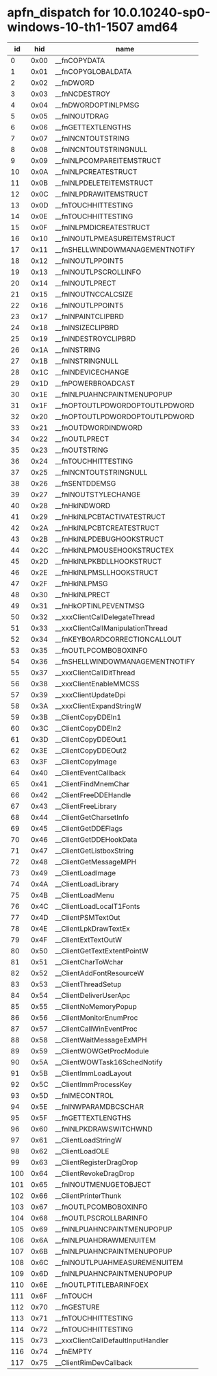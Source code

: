 # apfn_dispatch for 10.0.10240-sp0-windows-10-th1-1507 amd64

|id|hid|name
|------|------|------
| 0 | 0x00 | __fnCOPYDATA
| 1 | 0x01 | __fnCOPYGLOBALDATA
| 2 | 0x02 | __fnDWORD
| 3 | 0x03 | __fnNCDESTROY
| 4 | 0x04 | __fnDWORDOPTINLPMSG
| 5 | 0x05 | __fnINOUTDRAG
| 6 | 0x06 | __fnGETTEXTLENGTHS
| 7 | 0x07 | __fnINCNTOUTSTRING
| 8 | 0x08 | __fnINCNTOUTSTRINGNULL
| 9 | 0x09 | __fnINLPCOMPAREITEMSTRUCT
| 10 | 0x0A | __fnINLPCREATESTRUCT
| 11 | 0x0B | __fnINLPDELETEITEMSTRUCT
| 12 | 0x0C | __fnINLPDRAWITEMSTRUCT
| 13 | 0x0D | __fnTOUCHHITTESTING
| 14 | 0x0E | __fnTOUCHHITTESTING
| 15 | 0x0F | __fnINLPMDICREATESTRUCT
| 16 | 0x10 | __fnINOUTLPMEASUREITEMSTRUCT
| 17 | 0x11 | __fnSHELLWINDOWMANAGEMENTNOTIFY
| 18 | 0x12 | __fnINOUTLPPOINT5
| 19 | 0x13 | __fnINOUTLPSCROLLINFO
| 20 | 0x14 | __fnINOUTLPRECT
| 21 | 0x15 | __fnINOUTNCCALCSIZE
| 22 | 0x16 | __fnINOUTLPPOINT5
| 23 | 0x17 | __fnINPAINTCLIPBRD
| 24 | 0x18 | __fnINSIZECLIPBRD
| 25 | 0x19 | __fnINDESTROYCLIPBRD
| 26 | 0x1A | __fnINSTRING
| 27 | 0x1B | __fnINSTRINGNULL
| 28 | 0x1C | __fnINDEVICECHANGE
| 29 | 0x1D | __fnPOWERBROADCAST
| 30 | 0x1E | __fnINLPUAHNCPAINTMENUPOPUP
| 31 | 0x1F | __fnOPTOUTLPDWORDOPTOUTLPDWORD
| 32 | 0x20 | __fnOPTOUTLPDWORDOPTOUTLPDWORD
| 33 | 0x21 | __fnOUTDWORDINDWORD
| 34 | 0x22 | __fnOUTLPRECT
| 35 | 0x23 | __fnOUTSTRING
| 36 | 0x24 | __fnTOUCHHITTESTING
| 37 | 0x25 | __fnINCNTOUTSTRINGNULL
| 38 | 0x26 | __fnSENTDDEMSG
| 39 | 0x27 | __fnINOUTSTYLECHANGE
| 40 | 0x28 | __fnHkINDWORD
| 41 | 0x29 | __fnHkINLPCBTACTIVATESTRUCT
| 42 | 0x2A | __fnHkINLPCBTCREATESTRUCT
| 43 | 0x2B | __fnHkINLPDEBUGHOOKSTRUCT
| 44 | 0x2C | __fnHkINLPMOUSEHOOKSTRUCTEX
| 45 | 0x2D | __fnHkINLPKBDLLHOOKSTRUCT
| 46 | 0x2E | __fnHkINLPMSLLHOOKSTRUCT
| 47 | 0x2F | __fnHkINLPMSG
| 48 | 0x30 | __fnHkINLPRECT
| 49 | 0x31 | __fnHkOPTINLPEVENTMSG
| 50 | 0x32 | __xxxClientCallDelegateThread
| 51 | 0x33 | __xxxClientCallManipulationThread
| 52 | 0x34 | __fnKEYBOARDCORRECTIONCALLOUT
| 53 | 0x35 | __fnOUTLPCOMBOBOXINFO
| 54 | 0x36 | __fnSHELLWINDOWMANAGEMENTNOTIFY
| 55 | 0x37 | __xxxClientCallDitThread
| 56 | 0x38 | __xxxClientEnableMMCSS
| 57 | 0x39 | __xxxClientUpdateDpi
| 58 | 0x3A | __xxxClientExpandStringW
| 59 | 0x3B | __ClientCopyDDEIn1
| 60 | 0x3C | __ClientCopyDDEIn2
| 61 | 0x3D | __ClientCopyDDEOut1
| 62 | 0x3E | __ClientCopyDDEOut2
| 63 | 0x3F | __ClientCopyImage
| 64 | 0x40 | __ClientEventCallback
| 65 | 0x41 | __ClientFindMnemChar
| 66 | 0x42 | __ClientFreeDDEHandle
| 67 | 0x43 | __ClientFreeLibrary
| 68 | 0x44 | __ClientGetCharsetInfo
| 69 | 0x45 | __ClientGetDDEFlags
| 70 | 0x46 | __ClientGetDDEHookData
| 71 | 0x47 | __ClientGetListboxString
| 72 | 0x48 | __ClientGetMessageMPH
| 73 | 0x49 | __ClientLoadImage
| 74 | 0x4A | __ClientLoadLibrary
| 75 | 0x4B | __ClientLoadMenu
| 76 | 0x4C | __ClientLoadLocalT1Fonts
| 77 | 0x4D | __ClientPSMTextOut
| 78 | 0x4E | __ClientLpkDrawTextEx
| 79 | 0x4F | __ClientExtTextOutW
| 80 | 0x50 | __ClientGetTextExtentPointW
| 81 | 0x51 | __ClientCharToWchar
| 82 | 0x52 | __ClientAddFontResourceW
| 83 | 0x53 | __ClientThreadSetup
| 84 | 0x54 | __ClientDeliverUserApc
| 85 | 0x55 | __ClientNoMemoryPopup
| 86 | 0x56 | __ClientMonitorEnumProc
| 87 | 0x57 | __ClientCallWinEventProc
| 88 | 0x58 | __ClientWaitMessageExMPH
| 89 | 0x59 | __ClientWOWGetProcModule
| 90 | 0x5A | __ClientWOWTask16SchedNotify
| 91 | 0x5B | __ClientImmLoadLayout
| 92 | 0x5C | __ClientImmProcessKey
| 93 | 0x5D | __fnIMECONTROL
| 94 | 0x5E | __fnINWPARAMDBCSCHAR
| 95 | 0x5F | __fnGETTEXTLENGTHS
| 96 | 0x60 | __fnINLPKDRAWSWITCHWND
| 97 | 0x61 | __ClientLoadStringW
| 98 | 0x62 | __ClientLoadOLE
| 99 | 0x63 | __ClientRegisterDragDrop
| 100 | 0x64 | __ClientRevokeDragDrop
| 101 | 0x65 | __fnINOUTMENUGETOBJECT
| 102 | 0x66 | __ClientPrinterThunk
| 103 | 0x67 | __fnOUTLPCOMBOBOXINFO
| 104 | 0x68 | __fnOUTLPSCROLLBARINFO
| 105 | 0x69 | __fnINLPUAHNCPAINTMENUPOPUP
| 106 | 0x6A | __fnINLPUAHDRAWMENUITEM
| 107 | 0x6B | __fnINLPUAHNCPAINTMENUPOPUP
| 108 | 0x6C | __fnINOUTLPUAHMEASUREMENUITEM
| 109 | 0x6D | __fnINLPUAHNCPAINTMENUPOPUP
| 110 | 0x6E | __fnOUTLPTITLEBARINFOEX
| 111 | 0x6F | __fnTOUCH
| 112 | 0x70 | __fnGESTURE
| 113 | 0x71 | __fnTOUCHHITTESTING
| 114 | 0x72 | __fnTOUCHHITTESTING
| 115 | 0x73 | __xxxClientCallDefaultInputHandler
| 116 | 0x74 | __fnEMPTY
| 117 | 0x75 | __ClientRimDevCallback



